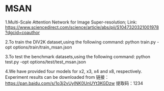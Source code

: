 # MSAN
1.Multi-Scale Attention Network for Image Super-resolution; Link: https://www.sciencedirect.com/science/article/abs/pii/S1047320321001978?dgcid=coauthor

2.To train the DIV2K dataset,using the following command:
python train.py -opt options/train/train_msan.json


3.To test the benchmark datasets,using the following command:
python test.py -opt options/test/test_msan.json

4.We have provided four models for x2, x3, x4 and x8, respectively. Experiment results can be downloaded from 链接：https://pan.baidu.com/s/1o3j2vUyINK0UnUYt3KGDzw 
提取码：1234
